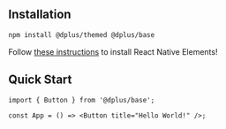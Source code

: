 ## Installation

```bash
npm install @dplus/themed @dplus/base
```

Follow
[these instructions](https://reactnativeelements.com/docs/installation)
to install React Native Elements!

## Quick Start

```tsx
import { Button } from '@dplus/base';

const App = () => <Button title="Hello World!" />;
```
